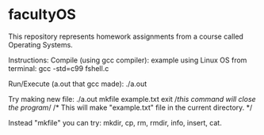 # facultyOS
This repository represents homework assignments from a course called Operating Systems. 

Instructions:
Compile (using gcc compiler):
    example using Linux OS from terminal:
       gcc -std=c99 fshell.c

Run/Execute (a.out that gcc made):
       ./a.out 

Try making new file:
       ./a.out
       mkfile example.txt
       exit                         /*this command will close the program*/
 /* This will make "example.txt" file in the current directory. */

Instead "mkfile" you can try:
        mkdir, cp, rm, rmdir, info, insert, cat. 

